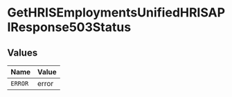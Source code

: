 # GetHRISEmploymentsUnifiedHRISAPIResponse503Status


## Values

| Name    | Value   |
| ------- | ------- |
| `ERROR` | error   |